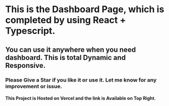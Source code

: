 
# This is the Dashboard Page, which is completed by using React + Typescript.

## You can use it anywhere  when you need dashboard. This is total Dynamic and Responsive.


### Please Give a Star if you like it or use it. Let me know for any improvement or issue.

#### This Project is Hosted on Vercel and the link is Available on Top Right.
